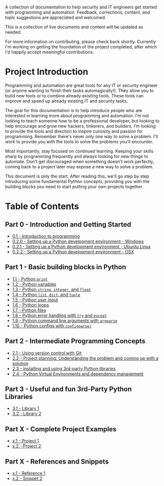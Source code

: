 A collection of documentation to help security and IT engineers get started with programming and automation. Feedback, corrections, content, and topic suggestions are appreciated and welcomed. 

This is a collection of live documents and content will be updated as needed.

For more information on contributing, please check back shortly. Currently I'm working on getting the foundation of the project completed, after which I'd happily accept meaningful contributions.

# Project Introduction
Programming and automation are great tools for any IT or security engineer (or anyone wanting to finish their tasks automagically!). They allow you to build new tools or to combine already existing tools. These tools can improve and speed up already existing IT and security tasks.

The goal for this documentation is to help introduce people who are interested in learning more about programming and automation. I’m not looking to teach someone how to be a professional developer, but looking to help encourage and grow new hackers, tinkerers, and builders. I’m looking to provide the tools and direction to inspire curiosity and passion for programming. Remember there's never only one way to solve a problem. I'll work to provide you with the tools to solve the problems you'll encounter. 

Most importantly, stay focused on continued learning. Keeping your skills sharp by programming frequently and always looking for new things to automate. Don't get discouraged when something doesn't work perfectly, coming back to a project later may expose a new way to solve a problem.

This document is only the start. After reading this, we'll go step by step introducing some fundamental Python concepts, providing you with the building blocks you need to start putting your own projects together.

# Table of Contents

## Part 0 - Introduction and Getting Started
* [0.1 - Introduction to programming]()
* [0.2.0 - Setting up a Python development environment - Windows]()
* [0.2.1 - Setting up a Python development environment - Ubuntu Linux]()
* [0.2.2 - Setting up a Python development environment - OSX]()

## Part 1 - Basic building blocks in Python
* [1.1 - Python `print`]()
* [1.2 - Python variables]()
* [1.3 - Python `string`, `integer`, and `float`]()
* [1.4 - Python `list`, `dict`, and `tuple`]()
* [1.5 - Python user input]()
* [1.6 - Python loops]()
* [1.7 - Python files]()
* [1.8 - Python error handling with `try` and `except`]()
* [1.9 - Python command line arguments with `argparse`]()
* [1.10 - Python configs with `configparser`]()

## Part 2 - Intermediate Programming Concepts
* [2.1 - Using version control with Git]()
* [2.2 - Project planning: Understanding the problem and coming up with a solution]()
* [2.3 - Installing and using 3rd-party Python libraries]()
* [2.4 - Python Virtual Environments and dependency management]()

## Part 3 - Useful and fun 3rd-Party Python Libraries
* [3.1 - Library 1]()
* [3.2 - Library 2]()

## Part X - Complete Project Examples
* [x.1 - Project 1]()
* [x.2 - Project 2]()

## Part X - References and Snippets
* [x.1 - Reference 1]()
* [x.2 - Snippet 2]()